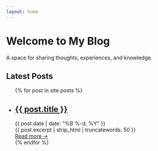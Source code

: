 ```yaml
---
layout: home
---
```


<div class="home-intro">
    <h1>Welcome to My Blog</h1>
    <p class="lead">A space for sharing thoughts, experiences, and knowledge.</p>
</div>

<section class="featured-posts">
    <h2>Latest Posts</h2>
    <ul class="post-list">
        {% for post in site.posts %}
            <li>
                <h2><a href="{{ post.url | relative_url }}">{{ post.title }}</a></h2>
                <div class="post-meta">
                    {{ post.date | date: "%B %-d, %Y" }}
                </div>
                <div class="post-excerpt">
                    {{ post.excerpt | strip_html | truncatewords: 50 }}
                </div>
                <a href="{{ post.url | relative_url }}" class="read-more">Read more →</a>
            </li>
        {% endfor %}
    </ul>
</section> 